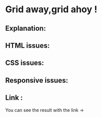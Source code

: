Grid away,grid ahoy !
=======================

Explanation:
-------------

HTML issues:
-------------

CSS issues:
------------

Responsive issues:
------------------

Link :
----------------
You can see the result with the link ->
